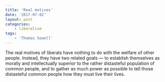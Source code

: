 ```yaml
---
title: 'Real motives'
date: '2017-07-02'
layout: post
categories:
    - liberalism
tags:
    - 'Thomas Sowell'
---
```


The real motives of liberals have nothing to do with the welfare of other people. Instead, they have two related goals — to establish themselves as morally and intellectually superior to the rather distasteful population of common people, and to gather as much power as possible to tell those distasteful common people how they must live their lives.
